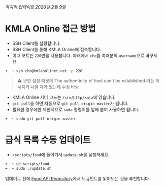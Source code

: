 ###### 마지막 업데이트 2020년 2월 9일

# KMLA Online 접근 방법

* SSH Client를 실행합니다.
* SSH Client를 통해 KMLA Online에 접속합니다.
* 이때 포트는 `220`번을 사용합니다. 아래에서 `cho`를 여러분의 `username`으로 바꾸세요.

```zsh
➜  ~ ssh cho@kmlaonlinet.net -p 220
```
> ⚠️ 보안 설정 때문에 The authenticity of host can't be established.라는 메시지가 나올 때가 있는데 수정 바람

* KMLA Online 서버 코드는 `/srv/http/kmla`에 있습니다.
* `git pull`을 하면 자동으로 `git pull origin master`가 됩니다.
* 필요한 경우에만 제한적으로 `sudo` 명령어를 앞에 붙여 사용하면 됩니다.

```zsh
➜  ~ sudo git pull origin master
```

# 급식 목록 수동 업데이트

* `/scripts/food`에 들어가서 `update.sh`을 실행하세요.

```zsh
➜  ~ cd scripts/food
➜  ~ sudo ./update.sh
```

업데이트 전에 [Food API Repository](https://github.com/kmladotnet/food)에서 도큐먼트를 읽어보는 것을 추천합니다.

